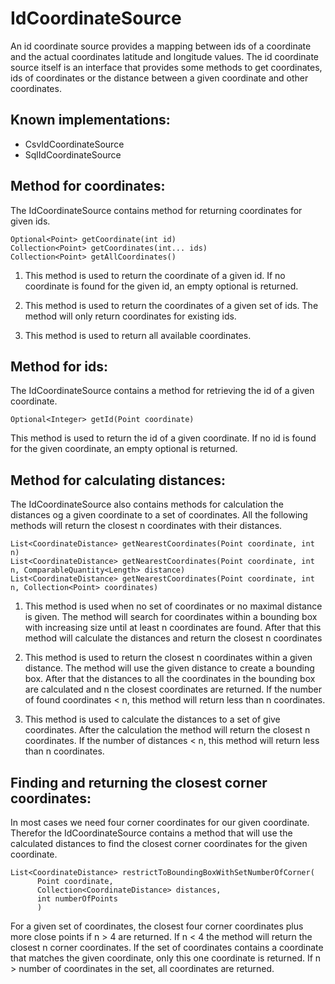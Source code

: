# IdCoordinateSource
An id coordinate source provides a mapping between ids of a coordinate and the actual coordinates
latitude and longitude values. The id coordinate source itself is an interface that provides some
methods to get coordinates, ids of coordinates or the distance between a given coordinate and other
coordinates.


## Known implementations:
- CsvIdCoordinateSource
- SqlIdCoordinateSource


## Method for coordinates:
The IdCoordinateSource contains method for returning coordinates for given ids.

    Optional<Point> getCoordinate(int id)
    Collection<Point> getCoordinates(int... ids)
    Collection<Point> getAllCoordinates()

1. This method is used to return the coordinate of a given id. If no coordinate is found for
the given id, an empty optional is returned.

2. This method is used to return the coordinates of a given set of ids. The method will only return
coordinates for existing ids.

3. This method is used to return all available coordinates.


## Method for ids:

The IdCoordinateSource contains a method for retrieving the id of a given coordinate.

    Optional<Integer> getId(Point coordinate)

This method is used to return the id of a given coordinate. If no id is found for the given
coordinate, an empty optional is returned.


## Method for calculating distances:
The IdCoordinateSource also contains methods for calculation the distances og a given coordinate 
to a set of coordinates. All the following methods will return the closest n coordinates with their 
distances.

    List<CoordinateDistance> getNearestCoordinates(Point coordinate, int n)
    List<CoordinateDistance> getNearestCoordinates(Point coordinate, int n, ComparableQuantity<Length> distance)
    List<CoordinateDistance> getNearestCoordinates(Point coordinate, int n, Collection<Point> coordinates)


1. This method is used when no set of coordinates or no maximal distance is given. The method will
search for coordinates within a bounding box with increasing size until at least n coordinates are 
found. After that this method will calculate the distances and return the closest n coordinates

2. This method is used to return the closest n coordinates within a given distance. The method will
use the given distance to create a bounding box. After that the distances to all the coordinates in
the bounding box are calculated and n the closest coordinates are returned. If the number of found 
coordinates < n, this method will return less than n coordinates.

3. This method is used to calculate the distances to a set of give coordinates. After the calculation
the method will return the closest n coordinates. If the number of distances < n, this method will
return less than n coordinates.


## Finding and returning the closest corner coordinates:
In most cases we need four corner coordinates for our given coordinate. Therefor the 
IdCoordinateSource contains a method that will use the calculated distances to find the closest 
corner coordinates for the given coordinate.

    List<CoordinateDistance> restrictToBoundingBoxWithSetNumberOfCorner(
          Point coordinate,
          Collection<CoordinateDistance> distances,
          int numberOfPoints
          )

For a given set of coordinates, the closest four corner coordinates plus more close points if n > 4
are returned. If n < 4 the method will return the closest n corner coordinates. If the set of 
coordinates contains a coordinate that matches the given coordinate, only this one coordinate is
returned. If n > number of coordinates in the set, all coordinates are returned.
